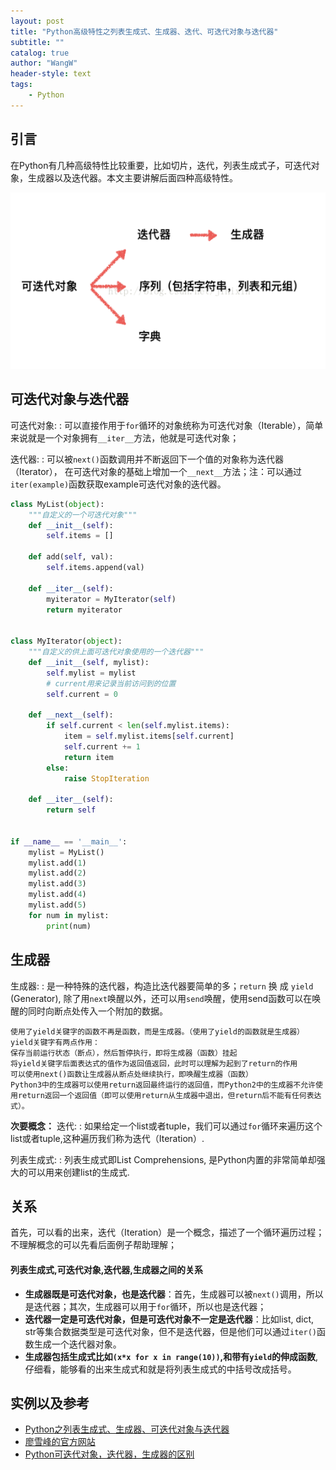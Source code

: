 ```yaml
---
layout: post
title: "Python高级特性之列表生成式、生成器、迭代、可迭代对象与迭代器"
subtitle: ""
catalog: true
author: "WangW"
header-style: text
tags: 
    - Python
---
```



## 引言
在Python有几种高级特性比较重要，比如切片，迭代，列表生成式子，可迭代对象，生成器以及迭代器。本文主要讲解后面四种高级特性。  <!--break-->

![](https://raw.githubusercontent.com/learnroad/image_host/master/2019/20200109162045.png)

## 可迭代对象与迭代器
可迭代对象:
:    可以直接作用于``for``循环的对象统称为可迭代对象（Iterable），简单来说就是一个对象拥有`__iter__`方法，他就是可迭代对象；

迭代器:
:    可以被``next()``函数调用并不断返回下一个值的对象称为迭代器（Iterator）， 在可迭代对象的基础上增加一个`__next__`方法；注：可以通过`iter(example)`函数获取example可迭代对象的迭代器。


```python
class MyList(object):
    """自定义的一个可迭代对象"""
    def __init__(self):
        self.items = []

    def add(self, val):
        self.items.append(val)

    def __iter__(self):
        myiterator = MyIterator(self)
        return myiterator


class MyIterator(object):
    """自定义的供上面可迭代对象使用的一个迭代器"""
    def __init__(self, mylist):
        self.mylist = mylist
        # current用来记录当前访问到的位置
        self.current = 0

    def __next__(self):
        if self.current < len(self.mylist.items):
            item = self.mylist.items[self.current]
            self.current += 1
            return item
        else:
            raise StopIteration

    def __iter__(self):
        return self


if __name__ == '__main__':
    mylist = MyList()
    mylist.add(1)
    mylist.add(2)
    mylist.add(3)
    mylist.add(4)
    mylist.add(5)
    for num in mylist:
        print(num)

```

## 生成器
生成器:
:    是一种特殊的迭代器，构造比迭代器要简单的多；`return` 换 成 `yield` (Generator), 除了用`next`唤醒以外，还可以用`send`唤醒，使用send函数可以在唤醒的同时向断点处传入一个附加的数据。

```
使用了yield关键字的函数不再是函数，而是生成器。（使用了yield的函数就是生成器）
yield关键字有两点作用：
保存当前运行状态（断点），然后暂停执行，即将生成器（函数）挂起
将yield关键字后面表达式的值作为返回值返回，此时可以理解为起到了return的作用
可以使用next()函数让生成器从断点处继续执行，即唤醒生成器（函数）
Python3中的生成器可以使用return返回最终运行的返回值，而Python2中的生成器不允许使用return返回一个返回值（即可以使用return从生成器中退出，但return后不能有任何表达式）。
```

**次要概念：**
迭代:
:    如果给定一个list或者tuple，我们可以通过``for``循环来遍历这个list或者tuple,这种遍历我们称为迭代（Iteration）.

列表生成式:
:    列表生成式即List Comprehensions, 是Python内置的非常简单却强大的可以用来创建list的生成式.




## 关系
首先，可以看的出来，迭代（Iteration）是一个概念，描述了一个循环遍历过程；不理解概念的可以先看后面例子帮助理解；

#### 列表生成式,可迭代对象,迭代器,生成器之间的关系

- **生成器既是可迭代对象，也是迭代器**：首先，生成器可以被``next()``调用，所以是迭代器；其次，生成器可以用于``for``循环，所以也是迭代器；
- **迭代器一定是可迭代对象，但是可迭代对象不一定是迭代器**：比如list, dict, str等集合数据类型是可迭代对象，但不是迭代器，但是他们可以通过``iter()``函数生成一个迭代器对象。
- **生成器包括生成式比如``(x*x for x in range(10))``,和带有``yield``的伸成函数**,仔细看，能够看的出来生成式和就是将列表生成式的中括号改成括号。

## 实例以及参考
- [Python之列表生成式、生成器、可迭代对象与迭代器](https://www.cnblogs.com/yyds/p/6281453.html)
- [廖雪峰的官方网站](https://www.liaoxuefeng.com/wiki/1016959663602400/1017269809315232)
- [Python可迭代对象，迭代器，生成器的区别](https://blog.csdn.net/jinixin/article/details/72232604)
